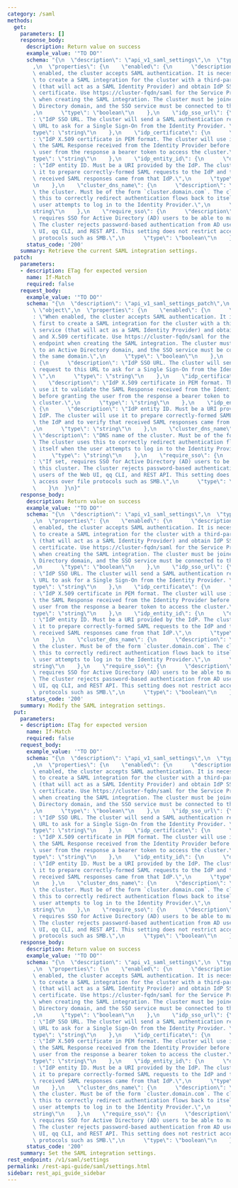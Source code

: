 ```yaml
---
category: /saml
methods:
  get:
    parameters: []
    response_body:
      description: Return value on success
      example_value: '"TO DO"'
      schema: "{\n  \"description\": \"api_v1_saml_settings\",\n  \"type\": \"object\"\
        ,\n  \"properties\": {\n    \"enabled\": {\n      \"description\": \"When\
        \ enabled, the cluster accepts SAML authentication. It is necessary first\
        \ to create a SAML integration for the cluster with a third-party SSO service\
        \ (that will act as a SAML Identity Provider) and obtain IdP SSO URL and X.509\
        \ certificate. Use https://cluster-fqdn/saml for the Service Provider endpoint\
        \ when creating the SAML integration. The cluster must be joined to an Active\
        \ Directory domain, and the SSO service must be connected to the same domain.\"\
        ,\n      \"type\": \"boolean\"\n    },\n    \"idp_sso_url\": {\n      \"description\"\
        : \"IdP SSO URL. The cluster will send a SAML authentication request to this\
        \ URL to ask for a Single Sign-On from the Identity Provider. \",\n      \"\
        type\": \"string\"\n    },\n    \"idp_certificate\": {\n      \"description\"\
        : \"IdP X.509 certificate in PEM format. The cluster will use it to validate\
        \ the SAML Response received from the Identity Provider before granting the\
        \ user from the response a bearer token to access the cluster.\",\n      \"\
        type\": \"string\"\n    },\n    \"idp_entity_id\": {\n      \"description\"\
        : \"IdP entity ID. Must be a URI provided by the IdP. The cluster will use\
        \ it to prepare correctly-formed SAML requests to the IdP and to verify that\
        \ received SAML responses came from that IdP.\",\n      \"type\": \"string\"\
        \n    },\n    \"cluster_dns_name\": {\n      \"description\": \"DNS name of\
        \ the cluster. Must be of the form `cluster.domain.com`. The cluster uses\
        \ this to correctly redirect authentication flows back to itself when the\
        \ user attempts to log in to the Identity Provider.\",\n      \"type\": \"\
        string\"\n    },\n    \"require_sso\": {\n      \"description\": \"If set,\
        \ requires SSO for Active Directory (AD) users to be able to manage this cluster.\
        \ The cluster rejects password-based authentication from AD users of the Web\
        \ UI, qq CLI, and REST API. This setting does not restrict access over file\
        \ protocols such as SMB.\",\n      \"type\": \"boolean\"\n    }\n  }\n}"
      status_code: '200'
    summary: Retrieve the current SAML integration settings.
  patch:
    parameters:
    - description: ETag for expected version
      name: If-Match
      required: false
    request_body:
      example_value: '"TO DO"'
      schema: "{\n  \"description\": \"api_v1_saml_settings_patch\",\n  \"type\":\
        \ \"object\",\n  \"properties\": {\n    \"enabled\": {\n      \"description\"\
        : \"When enabled, the cluster accepts SAML authentication. It is necessary\
        \ first to create a SAML integration for the cluster with a third-party SSO\
        \ service (that will act as a SAML Identity Provider) and obtain IdP SSO URL\
        \ and X.509 certificate. Use https://cluster-fqdn/saml for the Service Provider\
        \ endpoint when creating the SAML integration. The cluster must be joined\
        \ to an Active Directory domain, and the SSO service must be connected to\
        \ the same domain.\",\n      \"type\": \"boolean\"\n    },\n    \"idp_sso_url\"\
        : {\n      \"description\": \"IdP SSO URL. The cluster will send a SAML authentication\
        \ request to this URL to ask for a Single Sign-On from the Identity Provider.\
        \ \",\n      \"type\": \"string\"\n    },\n    \"idp_certificate\": {\n  \
        \    \"description\": \"IdP X.509 certificate in PEM format. The cluster will\
        \ use it to validate the SAML Response received from the Identity Provider\
        \ before granting the user from the response a bearer token to access the\
        \ cluster.\",\n      \"type\": \"string\"\n    },\n    \"idp_entity_id\":\
        \ {\n      \"description\": \"IdP entity ID. Must be a URI provided by the\
        \ IdP. The cluster will use it to prepare correctly-formed SAML requests to\
        \ the IdP and to verify that received SAML responses came from that IdP.\"\
        ,\n      \"type\": \"string\"\n    },\n    \"cluster_dns_name\": {\n     \
        \ \"description\": \"DNS name of the cluster. Must be of the form `cluster.domain.com`.\
        \ The cluster uses this to correctly redirect authentication flows back to\
        \ itself when the user attempts to log in to the Identity Provider.\",\n \
        \     \"type\": \"string\"\n    },\n    \"require_sso\": {\n      \"description\"\
        : \"If set, requires SSO for Active Directory (AD) users to be able to manage\
        \ this cluster. The cluster rejects password-based authentication from AD\
        \ users of the Web UI, qq CLI, and REST API. This setting does not restrict\
        \ access over file protocols such as SMB.\",\n      \"type\": \"boolean\"\n\
        \    }\n  }\n}"
    response_body:
      description: Return value on success
      example_value: '"TO DO"'
      schema: "{\n  \"description\": \"api_v1_saml_settings\",\n  \"type\": \"object\"\
        ,\n  \"properties\": {\n    \"enabled\": {\n      \"description\": \"When\
        \ enabled, the cluster accepts SAML authentication. It is necessary first\
        \ to create a SAML integration for the cluster with a third-party SSO service\
        \ (that will act as a SAML Identity Provider) and obtain IdP SSO URL and X.509\
        \ certificate. Use https://cluster-fqdn/saml for the Service Provider endpoint\
        \ when creating the SAML integration. The cluster must be joined to an Active\
        \ Directory domain, and the SSO service must be connected to the same domain.\"\
        ,\n      \"type\": \"boolean\"\n    },\n    \"idp_sso_url\": {\n      \"description\"\
        : \"IdP SSO URL. The cluster will send a SAML authentication request to this\
        \ URL to ask for a Single Sign-On from the Identity Provider. \",\n      \"\
        type\": \"string\"\n    },\n    \"idp_certificate\": {\n      \"description\"\
        : \"IdP X.509 certificate in PEM format. The cluster will use it to validate\
        \ the SAML Response received from the Identity Provider before granting the\
        \ user from the response a bearer token to access the cluster.\",\n      \"\
        type\": \"string\"\n    },\n    \"idp_entity_id\": {\n      \"description\"\
        : \"IdP entity ID. Must be a URI provided by the IdP. The cluster will use\
        \ it to prepare correctly-formed SAML requests to the IdP and to verify that\
        \ received SAML responses came from that IdP.\",\n      \"type\": \"string\"\
        \n    },\n    \"cluster_dns_name\": {\n      \"description\": \"DNS name of\
        \ the cluster. Must be of the form `cluster.domain.com`. The cluster uses\
        \ this to correctly redirect authentication flows back to itself when the\
        \ user attempts to log in to the Identity Provider.\",\n      \"type\": \"\
        string\"\n    },\n    \"require_sso\": {\n      \"description\": \"If set,\
        \ requires SSO for Active Directory (AD) users to be able to manage this cluster.\
        \ The cluster rejects password-based authentication from AD users of the Web\
        \ UI, qq CLI, and REST API. This setting does not restrict access over file\
        \ protocols such as SMB.\",\n      \"type\": \"boolean\"\n    }\n  }\n}"
      status_code: '200'
    summary: Modify the SAML integration settings.
  put:
    parameters:
    - description: ETag for expected version
      name: If-Match
      required: false
    request_body:
      example_value: '"TO DO"'
      schema: "{\n  \"description\": \"api_v1_saml_settings\",\n  \"type\": \"object\"\
        ,\n  \"properties\": {\n    \"enabled\": {\n      \"description\": \"When\
        \ enabled, the cluster accepts SAML authentication. It is necessary first\
        \ to create a SAML integration for the cluster with a third-party SSO service\
        \ (that will act as a SAML Identity Provider) and obtain IdP SSO URL and X.509\
        \ certificate. Use https://cluster-fqdn/saml for the Service Provider endpoint\
        \ when creating the SAML integration. The cluster must be joined to an Active\
        \ Directory domain, and the SSO service must be connected to the same domain.\"\
        ,\n      \"type\": \"boolean\"\n    },\n    \"idp_sso_url\": {\n      \"description\"\
        : \"IdP SSO URL. The cluster will send a SAML authentication request to this\
        \ URL to ask for a Single Sign-On from the Identity Provider. \",\n      \"\
        type\": \"string\"\n    },\n    \"idp_certificate\": {\n      \"description\"\
        : \"IdP X.509 certificate in PEM format. The cluster will use it to validate\
        \ the SAML Response received from the Identity Provider before granting the\
        \ user from the response a bearer token to access the cluster.\",\n      \"\
        type\": \"string\"\n    },\n    \"idp_entity_id\": {\n      \"description\"\
        : \"IdP entity ID. Must be a URI provided by the IdP. The cluster will use\
        \ it to prepare correctly-formed SAML requests to the IdP and to verify that\
        \ received SAML responses came from that IdP.\",\n      \"type\": \"string\"\
        \n    },\n    \"cluster_dns_name\": {\n      \"description\": \"DNS name of\
        \ the cluster. Must be of the form `cluster.domain.com`. The cluster uses\
        \ this to correctly redirect authentication flows back to itself when the\
        \ user attempts to log in to the Identity Provider.\",\n      \"type\": \"\
        string\"\n    },\n    \"require_sso\": {\n      \"description\": \"If set,\
        \ requires SSO for Active Directory (AD) users to be able to manage this cluster.\
        \ The cluster rejects password-based authentication from AD users of the Web\
        \ UI, qq CLI, and REST API. This setting does not restrict access over file\
        \ protocols such as SMB.\",\n      \"type\": \"boolean\"\n    }\n  }\n}"
    response_body:
      description: Return value on success
      example_value: '"TO DO"'
      schema: "{\n  \"description\": \"api_v1_saml_settings\",\n  \"type\": \"object\"\
        ,\n  \"properties\": {\n    \"enabled\": {\n      \"description\": \"When\
        \ enabled, the cluster accepts SAML authentication. It is necessary first\
        \ to create a SAML integration for the cluster with a third-party SSO service\
        \ (that will act as a SAML Identity Provider) and obtain IdP SSO URL and X.509\
        \ certificate. Use https://cluster-fqdn/saml for the Service Provider endpoint\
        \ when creating the SAML integration. The cluster must be joined to an Active\
        \ Directory domain, and the SSO service must be connected to the same domain.\"\
        ,\n      \"type\": \"boolean\"\n    },\n    \"idp_sso_url\": {\n      \"description\"\
        : \"IdP SSO URL. The cluster will send a SAML authentication request to this\
        \ URL to ask for a Single Sign-On from the Identity Provider. \",\n      \"\
        type\": \"string\"\n    },\n    \"idp_certificate\": {\n      \"description\"\
        : \"IdP X.509 certificate in PEM format. The cluster will use it to validate\
        \ the SAML Response received from the Identity Provider before granting the\
        \ user from the response a bearer token to access the cluster.\",\n      \"\
        type\": \"string\"\n    },\n    \"idp_entity_id\": {\n      \"description\"\
        : \"IdP entity ID. Must be a URI provided by the IdP. The cluster will use\
        \ it to prepare correctly-formed SAML requests to the IdP and to verify that\
        \ received SAML responses came from that IdP.\",\n      \"type\": \"string\"\
        \n    },\n    \"cluster_dns_name\": {\n      \"description\": \"DNS name of\
        \ the cluster. Must be of the form `cluster.domain.com`. The cluster uses\
        \ this to correctly redirect authentication flows back to itself when the\
        \ user attempts to log in to the Identity Provider.\",\n      \"type\": \"\
        string\"\n    },\n    \"require_sso\": {\n      \"description\": \"If set,\
        \ requires SSO for Active Directory (AD) users to be able to manage this cluster.\
        \ The cluster rejects password-based authentication from AD users of the Web\
        \ UI, qq CLI, and REST API. This setting does not restrict access over file\
        \ protocols such as SMB.\",\n      \"type\": \"boolean\"\n    }\n  }\n}"
      status_code: '200'
    summary: Set the SAML integration settings.
rest_endpoint: /v1/saml/settings
permalink: /rest-api-guide/saml/settings.html
sidebar: rest_api_guide_sidebar
---
```


